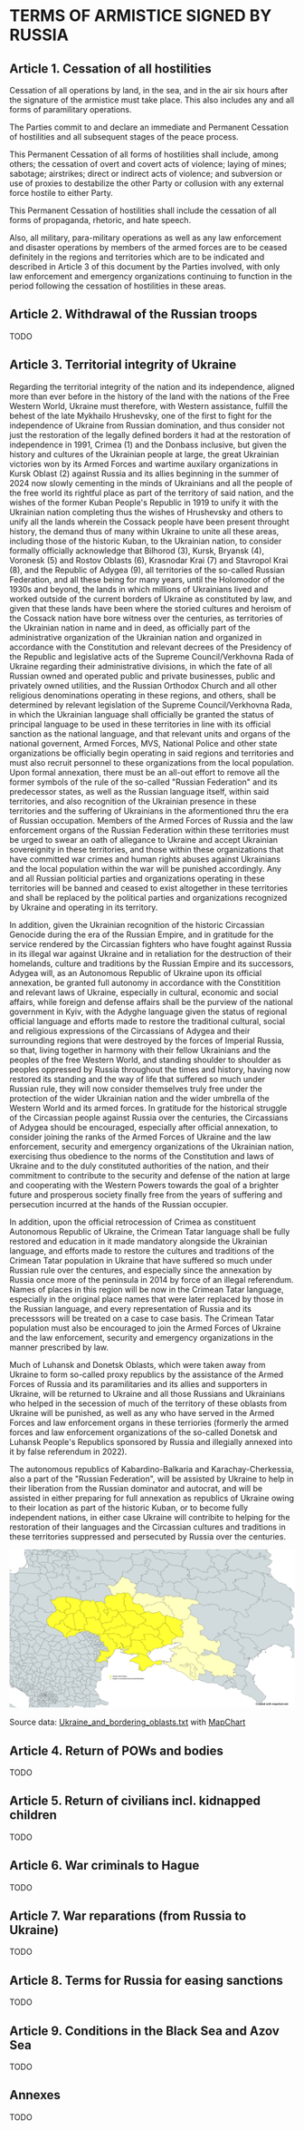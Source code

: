 # TERMS OF ARMISTICE SIGNED BY RUSSIA

## Article 1. Cessation of all hostilities

Cessation of all operations by land, in the sea, and in the air six hours after the signature of the armistice must take
place. This also includes any and all forms of paramilitary operations.

The Parties commit to and declare an immediate and Permanent Cessation of hostilities and all subsequent stages of the
peace process.

This Permanent Cessation of all forms of hostilities shall include, among others; the cessation of overt and covert acts
of violence; laying of mines; sabotage; airstrikes; direct or indirect acts of violence; and subversion or use of proxies
to destabilize the other Party or collusion with any external force hostile to either Party.

This Permanent Cessation of hostilities shall include the cessation of all forms of propaganda, rhetoric, and hate speech.

Also, all military, para-military operations as well as any law enforcement and disaster operations by members of the
armed forces are to be ceased definitely in the regions and territories which are to be indicated and described in
Article 3 of this document by the Parties involved, with only law enforcement and emergency organizations continuing to
function in the period following the cessation of hostilities in these areas.

## Article 2. Withdrawal of the Russian troops

TODO

## Article 3. Territorial integrity of Ukraine

Regarding the territorial integrity of the nation and its independence, aligned more than ever before in the history of
the land with the nations of the Free Western World, Ukraine must therefore, with Western assistance, fulfill the behest
of the late Mykhailo Hrushevsky, one of the first to fight for the independence of Ukraine from Russian domination, and
thus consider not just the restoration of the legally defined borders it had at the restoration of independence in 1991,
Crimea (1) and the Donbass inclusive, but given the history and cultures of the Ukrainian people at large, the great
Ukrainian victories won by its Armed Forces and wartime auxilary organizations in Kursk Oblast (2) against Russia and its
allies beginning in the summer of 2024 now slowly cementing in the minds of Ukrainians and all the people of the free
world its rightful place as part of the territory of said nation, and the wishes of the former Kuban People's Republic
in 1919 to unify it with the Ukrainian nation completing thus the wishes of Hrushevsky and others to unify all the lands
wherein the Cossack people have been present throught history, the demand thus of many within Ukraine to unite all these
areas, including those of the historic Kuban, to the Ukrainian nation, to consider formally officially acknowledge that
Bilhorod (3), Kursk, Bryansk (4), Voronesk (5) and Rostov Oblasts (6), Krasnodar Krai (7) and Stavropol Krai (8), and the Republic of Adygea (9),
all territories of the so-called Russian Federation, and all these being for many years, until the Holomodor of the
1930s and beyond, the lands in which millions of Ukrainians lived and worked outside of the current borders of Ukraine
as constituted by law, and given that these lands have been where the storied cultures and heroism of the Cossack nation
have bore witness over the centuries, as territories of the Ukrainian nation in name and in deed, as officially part of
the administrative organization of the Ukrainian nation and organized in accordance with the Constitution and relevant
decrees of the Presidency of the Republic and legislative acts of the Supreme Council/Verkhovna Rada of Ukraine
regarding their administrative divisions, in which the fate of all Russian owned and operated public and private
businesses, public and privately owned utilities, and the Russian Orthodox Church and all other religious denominations
operating in these regions, and others, shall be determined by relevant legislation of the Supreme Council/Verkhovna
Rada, in which the Ukrainian language shall officially be granted the status of principal language to be used in these
territories in line with its official sanction as the national language, and that relevant units and organs of the
national governent, Armed Forces, MVS, National Police and other state organizations be officially begin operating in
said regions and territories and must also recruit personnel to these organizations from the local population. Upon
formal annexation, there must be an all-out effort to remove all the former symbols of the rule of the so-called
"Russian Federation" and its predecessor states, as well as the Russian language itself, within said territories, and
also recognition of the Ukrainian presence in these territories and the suffering of Ukrainians in the aformentioned
thru the era of Russian occupation. Members of the Armed Forces of Russia and the law enforcement organs of the Russian
Federation within these territories must be urged to swear an oath of allegance to Ukraine and accept Ukrainian
sovereignity in these territories, and those within these organizations that have committed war crimes and human rights
abuses against Ukrainians and the local population within the war will be punished accordingly. Any and all Russian
politicial parties and organizations operating in these territories will be banned and ceased to exist altogether in
these territories and shall be replaced by the political parties and organizations recognized by Ukraine and operating
in its territory.

In addition, given the Ukrainian recognition of the historic Circassian Genocide during the era of the Russian Empire,
and in gratitude for the service rendered by the Circassian fighters who have fought against Russia in its illegal war
against Ukraine and in retaliation for the destruction of their homelands, culture and traditions by the Russian Empire
and its successors, Adygea will, as an Autonomous Republic of Ukraine upon its official annexation, be granted full
autonomy in accordance with the Constitition and relevant laws of Ukraine, especially in cultural, economic and social
affairs, while foreign and defense affairs shall be the purview of the national government in Kyiv, with the Adyghe
language given the status of regional official language and efforts made to restore the traditional cultural, social and
religious expressions of the Circassians of Adygea and their surrounding regions that were destroyed by the forces of
Imperial Russia, so that, living together in harmony with their fellow Ukrainians and the peoples of the free Western
World, and standing shoulder to shoulder as peoples oppressed by Russia throughout the times and history, having now
restored its standing and the way of life that suffered so much under Russian rule, they will now consider themselves
truly free under the protection of the wider Ukrainian nation and the wider umbrella of the Western World and its armed
forces. In gratitude for the historical struggle of the Circassian people against Russia over the centuries, the
Circassians of Adygea should be encouraged, especially after official annexation, to consider joining the ranks of the
Armed Forces of Ukraine and the law enforcement, security and emergency organizations of the Ukrainian nation,
exercising thus obedience to the norms of the Constitution and laws of Ukraine and to the duly constituted authorities
of the nation, and their commitment to contribute to the security and defense of the nation at large and cooperating
with the Western Powers towards the goal of a brighter future and prosperous society finally free from the years of
suffering and persecution incurred at the hands of the Russian occupier.

In addition, upon the official retrocession of Crimea as constituent Autonomous Republic of Ukraine, the Crimean Tatar
language shall be fully restored and education in it made mandatory alongside the Ukrainian language, and efforts made
to restore the cultures and traditions of the Crimean Tatar population in Ukraine that have suffered so much under
Russian rule over the centures, and especially since the annexation by Russia once more of the peninsula in 2014 by
force of an illegal referendum. Names of places in this region will be now in the Crimean Tatar language, especially in
the original place names that were later replaced by those in the Russian language, and every representation of Russia
and its precesssors will be treated on a case to case basis. The Crimean Tatar population must also be encouraged to
join the Armed Forces of Ukraine and the law enforcement, security and emergency organizations in the manner prescribed
by law.

Much of Luhansk and Donetsk Oblasts, which were taken away from Ukraine to form so-called proxy republics by the
assistance of the Armed Forces of Russia and its paramilitaries and its allies and supporters in Ukraine, will be
returned to Ukraine and all those Russians and Ukrainians who helped in the secession of much of the territory of these
oblasts from Ukraine will be punished, as well as any who have served in the Armed Forces and law enforcement organs in
these terriories (formerly the armed forces and law enforcement organizations of the so-called Donetsk and Luhansk
People's Republics sponsored by Russia and illegially annexed into it by false referendum in 2022).

The autonomous republics of Kabardino-Balkaria and Karachay-Cherkessia, also a part of the "Russian Federation", will be
assisted by Ukraine to help in their liberation from the Russian dominator and autocrat, and will be assisted in either
preparing for full annexation as republics of Ukraine owing to their location as part of the historic Kuban, or to
become fully independent nations, in either case Ukraine will contribite to helping for the restoration of their
languages and the Circassian cultures and traditions in these territories suppressed and persecuted by Russia over the
centuries.

![ukraine_and_bordering_oblasts.png](assets/ukraine_and_bordering_oblasts.png)

Source data: [Ukraine_and_bordering_oblasts.txt](data/Ukraine_and_bordering_oblasts.txt) with [MapChart](https://www.mapchart.net/europe-detailed.html)

## Article 4. Return of POWs and bodies

TODO

## Article 5. Return of civilians incl. kidnapped children

TODO

## Article 6. War criminals to Hague

TODO

## Article 7. War reparations (from Russia to Ukraine)

TODO

## Article 8. Terms for Russia for easing sanctions

TODO

## Article 9. Conditions in the Black Sea and Azov Sea

TODO

## Annexes

TODO
